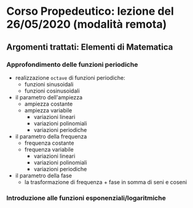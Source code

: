 # Corso Propedeutico: lezione del 26/05/2020 (modalità remota)

## Argomenti trattati: **Elementi di Matematica**

### Approfondimento delle funzioni periodiche

* realizzazione `octave` di funzioni periodiche:
  * funzioni sinusoidali
  * funzioni cosinusoidali
* il parametro dell'ampiezza
  * ampiezza costante
  * ampiezza variabile
    * variazioni lineari
    * variazioni polinomiali
    * variazioni periodiche
* il parametro della frequenza
  * frequenza costante
  * frequenza variabile
    * variazioni lineari
    * variazioni polinomiali
    * variazioni periodiche
* il parametro della fase
  * la trasformazione di frequenza + fase in somma di seni e coseni

### Introduzione alle funzioni esponenziali/logaritmiche
